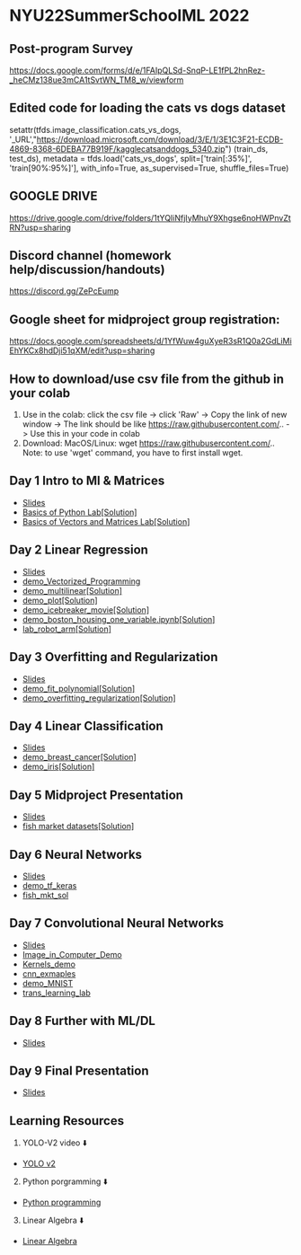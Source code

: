 # NYU22SummerSchoolML 2022
## Post-program Survey
https://docs.google.com/forms/d/e/1FAIpQLSd-SnqP-LE1fPL2hnRez-_heCMz138ue3mCA1tSvtWN_TM8_w/viewform


## Edited code for loading the cats vs dogs dataset
setattr(tfds.image_classification.cats_vs_dogs, '_URL',"https://download.microsoft.com/download/3/E/1/3E1C3F21-ECDB-4869-8368-6DEBA77B919F/kagglecatsanddogs_5340.zip")
(train_ds, test_ds), metadata = tfds.load('cats_vs_dogs', split=['train[:35%]', 'train[90%:95%]'],
                                          with_info=True, as_supervised=True, shuffle_files=True)


## GOOGLE DRIVE
https://drive.google.com/drive/folders/1tYQIiNfjIyMhuY9Xhgse6noHWPnvZtRN?usp=sharing

## Discord channel (homework help/discussion/handouts)
https://discord.gg/ZePcEump

## Google sheet for midproject group registration: 
https://docs.google.com/spreadsheets/d/1YfWuw4guXyeR3sR1Q0a2GdLiMiEhYKCx8hdDji51qXM/edit?usp=sharing

## How to download/use csv file from the github in your colab
1. Use in the colab: click the csv file -> click 'Raw' -> Copy the link of new window -> The link should be like https://raw.githubusercontent.com/.. -> Use this in your code in colab
2. Download: MacOS/Linux: wget https://raw.githubusercontent.com/..  
Note: to use 'wget' command, you have to first install wget.  


## Day 1 Intro to Ml & Matrices
- [Slides](https://github.com/xchen793/NYU22SummerSchoolML/blob/main/Day1/Day%20One.pdf)
- [Basics of Python Lab](https://github.com/xchen793/NYU22SummerSchoolML/blob/main/Day1/demo_python_basics.ipynb)[[Solution]](https://github.com/xchen793/NYU22SummerSchoolML/blob/main/Day1/demo_python_basics_with_solution.ipynb)
- [Basics of Vectors and Matrices Lab](https://github.com/xchen793/NYU22SummerSchoolML/blob/main/Day1/demo_vectors_matrices.ipynb)[[Solution]](https://github.com/xchen793/NYU22SummerSchoolML/blob/main/Day1/demo_vectors_matrices_solution.ipynb)

## Day 2 Linear Regression
- [Slides](https://github.com/xchen793/NYU22SummerSchoolML/blob/main/Day2/Day%202%20Linear%20Regression.pdf)
- [demo_Vectorized_Programming](https://github.com/xchen793/NYU22SummerSchoolML/blob/main/Day2/vectorize_programming.ipynb)
- [demo_multilinear](https://github.com/xchen793/NYU22SummerSchoolML/blob/main/Day2/demo_multilinear.ipynb)[[Solution]](https://github.com/xchen793/NYU22SummerSchoolML/blob/main/Day2/demo_multilinear_sol.ipynb)
- [demo_plot](https://github.com/xchen793/NYU22SummerSchoolML/blob/main/Day2/demo_plot.ipynb)[[Solution]](https://github.com/xchen793/NYU22SummerSchoolML/blob/main/Day2/demo_plot_with_solution.ipynb)
- [demo_icebreaker_movie](https://github.com/xchen793/NYU22SummerSchoolML/blob/main/Day2/icebreaker_movie.ipynb)[[Solution]](https://github.com/xchen793/NYU22SummerSchoolML/blob/main/Day2/icebreaker_movie_solution.ipynb)
- [demo_boston_housing_one_variable.ipynb](https://github.com/xchen793/NYU22SummerSchoolML/blob/main/Day2/demo_boston_housing_one_variable.ipynb)[[Solution]](https://github.com/xchen793/NYU22SummerSchoolML/blob/main/Day2/demo_boston_housing_one_variable_sol.ipynb)
- [lab_robot_arm](https://github.com/xchen793/NYU22SummerSchoolML/blob/main/Day2/lab_robot_arm.ipynb)[[Solution]](https://github.com/xchen793/NYU22SummerSchoolML/blob/main/Day2/lab_robot_arm_with_solution.ipynb)

## Day 3 Overfitting and Regularization
- [Slides](https://github.com/xchen793/NYU22SummerSchoolML/blob/main/Day3/Day_3__Overfitting_and_Regularization.pdf)
- [demo_fit_polynomial](https://github.com/xchen793/NYU22SummerSchoolML/blob/main/Day3/demo_fit_polynomial.ipynb)[[Solution]](https://github.com/xchen793/NYU22SummerSchoolML/blob/main/Day3/demo_fit_polynomial_solution.ipynb)
- [demo_overfitting_regularization](https://github.com/xchen793/NYU22SummerSchoolML/blob/main/Day3/demo_overfitting_regularization.ipynb)[[Solution]](https://github.com/xchen793/NYU22SummerSchoolML/blob/main/Day3/demo_overfitting_regularization_solution.ipynb)

## Day 4 Linear Classification
- [Slides](https://github.com/xchen793/NYU22SummerSchoolML/blob/main/Day4/Day_4__Linear_Classifiers.pdf)
- [demo_breast_cancer](https://github.com/xchen793/NYU22SummerSchoolML/blob/main/Day4/demo_breast_cancer.ipynb)[[Solution]](https://github.com/xchen793/NYU22SummerSchoolML/blob/main/Day4/demo_breast_cancer_solution.ipynb)
- [demo_iris](https://github.com/xchen793/NYU22SummerSchoolML/blob/main/Day4/demo_iris.ipynb)[[Solution]](https://github.com/xchen793/NYU22SummerSchoolML/blob/main/Day4/demo_iris_solution.ipynb)

## Day 5 Midproject Presentation
 - [Slides](https://github.com/xchen793/NYU22SummerSchoolML/blob/main/Day5/Day%205_Mini_Project.pdf)
 - [fish market datasets](https://github.com/xchen793/NYU22SummerSchoolML/tree/main/Day5)[[Solution]](https://github.com/xchen793/NYU22SummerSchoolML/blob/main/Day6/lab_mlp_fish_market_keras_ipynb_v2.ipynb)

## Day 6 Neural Networks
 - [Slides](https://github.com/xchen793/NYU22SummerSchoolML/blob/main/Day6/Day_6__Neural_Networks.pdf)
 - [demo_tf_keras](https://github.com/xchen793/NYU22SummerSchoolML/blob/main/Day6/demo_tf_keras_basics.ipynb)
 - [fish_mkt_sol](https://github.com/xchen793/NYU22SummerSchoolML/blob/main/Day6/lab_mlp_fish_market_keras_ipynb_v2.ipynb)

## Day 7 Convolutional Neural Networks
 - [Slides](https://github.com/xchen793/NYU22SummerSchoolML/blob/main/Day7/Day%207%20Convolutional%20Neural%20Networks_v2.pdf)
 - [Image_in_Computer_Demo](https://github.com/xchen793/NYU22SummerSchoolML/blob/main/Day7/Images_In_Computer_Demo.ipynb)
 - [Kernels_demo](https://github.com/xchen793/NYU22SummerSchoolML/blob/main/Day7/Kernels_Demo.ipynb)
 - [cnn_exmaples](https://github.com/xchen793/NYU22SummerSchoolML/blob/main/Day7/cnn_example.ipynb)
 - [demo_MNIST](https://github.com/xchen793/NYU22SummerSchoolML/blob/main/Day7/demo_MNIST.ipynb)
 - [trans_learning_lab](https://github.com/xchen793/NYU22SummerSchoolML/blob/main/Day7/lab_transfer_learning_dog_cat.ipynb)
 
## Day 8 Further with ML/DL
 - [Slides](https://github.com/xchen793/NYU22SummerSchoolML/blob/main/Day8/Going_Further_with_ML_DL.pdf)
 

## Day 9 Final Presentation
 - [Slides](https://github.com/xchen793/NYU22SummerSchoolML/blob/main/Day9/final_project.pdf)
 
 
## Learning Resources
1. YOLO-V2 video ⬇️
- [YOLO v2](https://www.youtube.com/watch?v=VOC3huqHrss)
2. Python porgramming ⬇️
- [Python programming](https://www.youtube.com/playlist?list=PL-osiE80TeTskrapNbzXhwoFUiLCjGgY7)
3. Linear Algebra ⬇️
- [Linear Algebra](https://www.youtube.com/playlist?list=PLZHQObOWTQDPD3MizzM2xVFitgF8hE_ab)
